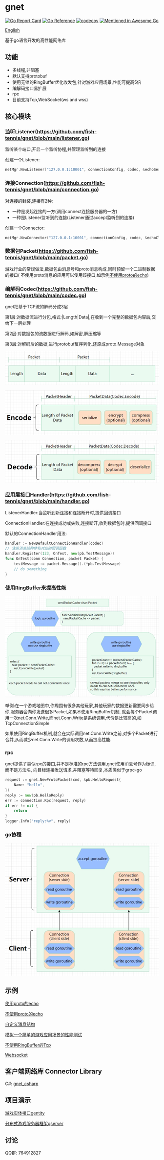# gnet
[![Go Report Card](https://goreportcard.com/badge/github.com/fish-tennis/gnet)](https://goreportcard.com/report/github.com/fish-tennis/gnet)
[![Go Reference](https://pkg.go.dev/badge/github.com/fish-tennis/gnet.svg)](https://pkg.go.dev/github.com/fish-tennis/gnet)
[![codecov](https://codecov.io/gh/fish-tennis/gnet/branch/main/graph/badge.svg?token=RJ1C0OJAMK)](https://codecov.io/gh/fish-tennis/gnet)
[![Mentioned in Awesome Go](https://awesome.re/mentioned-badge-flat.svg)](https://github.com/avelino/awesome-go#networking)

[English](https://github.com/fish-tennis/gnet/blob/main/README.md)

基于go语言开发的高性能网络库

## 功能

- 多线程,非阻塞
- 默认支持protobuf
- 使用无锁的RingBuffer优化收发包,针对游戏应用场景,性能可提高5倍
- 编解码接口易扩展
- rpc
- 目前支持Tcp,WebSocket(ws and wss)

## 核心模块

### 监听Listener(https://github.com/fish-tennis/gnet/blob/main/listener.go)

监听某个端口,开启一个监听协程,并管理监听到的连接

创建一个Listener:

```go
netMgr.NewListener("127.0.0.1:10001", connectionConfig, codec, &echoServerHandler{}, &echoListenerHandler{})
```

### 连接Connection(https://github.com/fish-tennis/gnet/blob/main/connection.go)

对连接的封装,连接有2种:

- 一种是发起连接的一方(调用connect连接服务器的一方)
- 一种是Listener监听到的连接(Listener通过accept监听到的连接)

创建一个Connector:

```go
netMgr.NewConnector("127.0.0.1:10001", connectionConfig, codec, &echoClientHandler{}, nil)
```

### 数据包Packet(https://github.com/fish-tennis/gnet/blob/main/packet.go)

游戏行业的常规做法,数据包由消息号和proto消息构成,同时预留一个二进制数据的接口(
不使用proto消息的应用可以使用该接口,如示例[不使用proto的echo](https://github.com/fish-tennis/gnet/blob/main/example/echo_data_test.go))

### 编解码Codec(https://github.com/fish-tennis/gnet/blob/main/codec.go)

gnet把基于TCP流的解码分成3层

第1层:对数据流进行分包,格式:|Length|Data|,在收到一个完整的数据包内容后,交给下一层处理

第2层:对数据包的流数据进行解码,如解密,解压缩等

第3层:对解码后的数据,进行protobuf反序列化,还原成proto.Message对象

![length & data](https://github.com/fish-tennis/doc/blob/master/imgs/gnet/packet.png)

![encode](https://github.com/fish-tennis/doc/blob/master/imgs/gnet/packet_encode.png)

![decode](https://github.com/fish-tennis/doc/blob/master/imgs/gnet/packet_decode.png)

### 应用层接口Handler(https://github.com/fish-tennis/gnet/blob/main/handler.go)

ListenerHandler:当监听到新连接和连接断开时,提供回调接口

ConnectionHandler:在连接成功或失败,连接断开,收到数据包时,提供回调接口

默认的ConnectionHandler用法:

```go
handler := NewDefaultConnectionHandler(codec)
// 注册消息结构体和对应的回调函数
handler.Register(123, OnTest, new(pb.TestMessage))
func OnTest(conn Connection, packet Packet) {
    testMessage := packet.Message().(*pb.TestMessage)
    // do something
}
```

### 使用RingBuffer来提高性能

![ringbuffer-performance](https://github.com/fish-tennis/doc/blob/master/imgs/gnet/ringbuffer-performance.png)

举例:在一个游戏地图中,你周围有很多其他玩家,其他玩家的数据更新需要同步给你,服务器会向你发送很多Packet,如果不使用RingBuffer机制, 就会每个Packet调用一次net.Conn.Write,而net.Conn.Write是系统调用,代价是比较高的,如TcpConnectionSimple

如果使用RingBuffer机制,就会在实际调用net.Conn.Write之前,对多个Packet进行合并,从而减少net.Conn.Write的调用次数,从而提高性能.

### rpc
gnet提供了类似rpc的接口,并不是标准的rpc方法调用,gnet使用消息号作为标识,而不是方法名,
向目标连接发送请求,并阻塞等待回复,本质类似于grpc-go
```go
request := gnet.NewProtoPacket(cmd, &pb.HelloRequest{
    Name: "hello",
})
reply := new(pb.HelloReply)
err := connection.Rpc(request, reply)
if err != nil {
    return
}
logger.Info("reply:%v", reply)
```

### go协程

![connection_goroutine](https://github.com/fish-tennis/doc/blob/master/imgs/gnet/connection_goroutine.png)

## 示例

[使用proto的echo](https://github.com/fish-tennis/gnet/blob/main/example/echo_proto_test.go)

[不使用proto的echo](https://github.com/fish-tennis/gnet/blob/main/example/echo_data_test.go)

[自定义消息结构](https://github.com/fish-tennis/gnet/blob/main/example/custom_packet_no_ringbuffer_test.go)

[模拟一个简单的游戏应用场景的性能测试](https://github.com/fish-tennis/gnet/blob/main/example/server_test.go)

[不使用RingBuffer的Tcp](https://github.com/fish-tennis/gnet/blob/main/tcp_connection_simple_test.go)

[Websocket](https://github.com/fish-tennis/gnet/blob/main/ws_connection_test.go)

## 客户端网络库 Connector Library
C#: [gnet_csharp](https://github.com/fish-tennis/gnet_csharp)

## 项目演示

[游戏实体接口gentity](https://github.com/fish-tennis/gentity)

[分布式游戏服务器框架gserver](https://github.com/fish-tennis/gserver)

## 讨论
QQ群: 764912827
